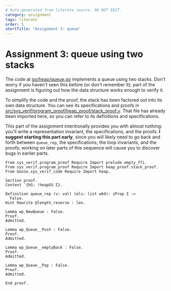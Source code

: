 ```yaml
---
# Auto-generated from literate source. DO NOT EDIT.
category: assignment
tags: literate
order: 5
shortTitle: "Assignment 3: queue"
---
```


# Assignment 3: queue using two stacks

The code at [go/heap/queue.go](https://github.com/tchajed/sys-verif-fa25-proofs/blob/main/go/heap/queue.go) implements a queue using two stacks. Don't worry if you haven't seen this before (or don't remember it); part of the assignment is figuring out how the data structure works enough to verify it.

To simplify the code and the proof, the stack has been factored out into its own data structure. You can see its specifications and proofs in [src/sys_verif/program_proof/heap_proof/stack_proof.v](https://github.com/tchajed/sys-verif-fa25-proofs/blob/main/src/sys_verif/program_proof/heap_proof/stack_proof.v). That file has already been imported here, so you can refer to its definitions and specifications.

This part of the assignment intentionally provides you with almost nothing: you'll write a representation invariant, the specifications, and the proofs. **I suggest starting this part early**, since you will likely need to go back and forth between `queue_rep`, the specifications, the loop invariants, and the proofs; working on later parts of this sequence will cause you to discover bugs in earlier parts.

```coq
From sys_verif.program_proof Require Import prelude empty_ffi.
From sys_verif.program_proof Require Import heap_proof.stack_proof.
From Goose.sys_verif_code Require Import heap.

Section proof.
Context `{hG: !heapGS Σ}.

Definition queue_rep (v: val) (els: list w64): iProp Σ :=
  False.
Hint Rewrite @length_reverse : len.

Lemma wp_NewQueue : False.
Proof.
Admitted.

Lemma wp_Queue__Push : False.
Proof.
Admitted.

Lemma wp_Queue__emptyBack : False.
Proof.
Admitted.

Lemma wp_Queue__Pop : False.
Proof.
Admitted.

End proof.
```
